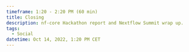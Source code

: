 ```yaml
---
timeframe: 1:20 - 2:20 PM (60 min)
title: Closing
description: nf-core Hackathon report and Nextflow Summit wrap up.
tags:
  - Social
datetime: Oct 14, 2022, 1:20 PM CET
---
```

